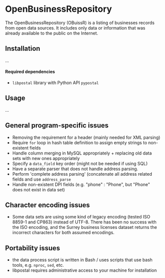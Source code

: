 # OpenBusinessRepository
The OpenBusinessRepository (OBuissR) is a listing of businesses records from open data sources. It includes only data or information that was already available to the public on the Internet.

## Installation

...

#### Required dependencies

- `libpostal` library with Python API `pypostal`

## Usage

...

## General program-specific issues
  - Removing the requirement for a header (mainly needed for XML parsing)
  - Require `for` loop in hash table definition to assign empty strings to non-existent fields
  - Handle column merging in MySQL appropriately + replacing old data sets with new ones appropriately
  - Specify a `data_field` key order (might not be needed if using SQL)
  - Have a separate parser that does not handle address parsing.
  - Perform 'complete address parsing' (concatenate all address related fields and use `address_parse`
  - Handle non-existent DPI fields (e.g. "phone" : "Phone", but "Phone" does not exist in data set)
## Character encoding issues
  - Some data sets are using some kind of legacy encoding (tested ISO 8859-1 and CP863) instead of UTF-8. There has been no success with the ISO encoding, and the Surrey business licenses dataset returns the incorrect characters for both assumed encodings.
## Portability issues
  - the data process script is written in Bash / uses scripts that use bash tools, e.g. `nproc`, `sed`, etc.
  - libpostal requires administrative access to your machine for installation
